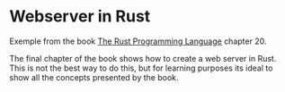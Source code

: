 # Webserver in Rust

Exemple from the book [The Rust Programming Language](https://doc.rust-lang.org/book/title-page.html) chapter 20.

The final chapter of the book shows how to create a web server in Rust. This is not the best way to do this, but for learning purposes its ideal to show all the concepts presented by the book.
